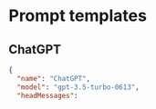 # Prompt templates

## ChatGPT
```json
{
  "name": "ChatGPT",
  "model": "gpt-3.5-turbo-0613",
  "headMessages": 